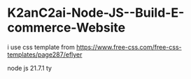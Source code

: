 ﻿# K2anC2ai-Node-JS--Build-E-commerce-Website


i use css template from  https://www.free-css.com/free-css-templates/page287/eflyer

node js 21.7.1
ty
